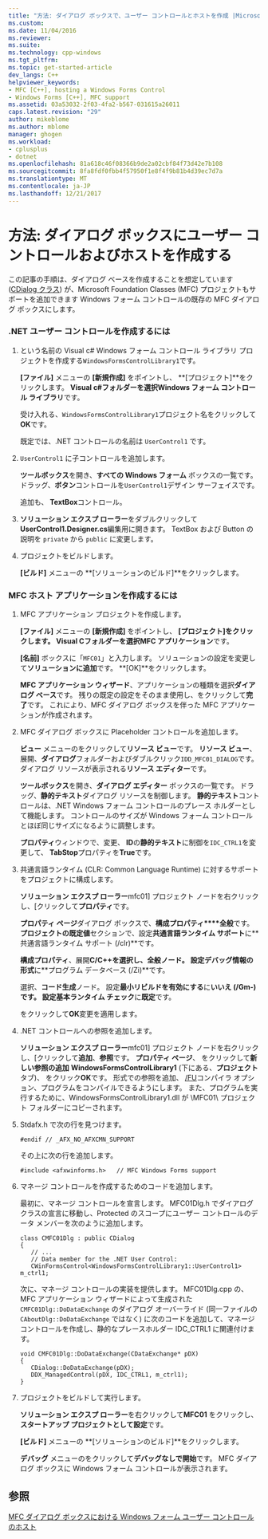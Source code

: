 ```yaml
---
title: "方法: ダイアログ ボックスで、ユーザー コントロールとホストを作成 |Microsoft ドキュメント"
ms.custom: 
ms.date: 11/04/2016
ms.reviewer: 
ms.suite: 
ms.technology: cpp-windows
ms.tgt_pltfrm: 
ms.topic: get-started-article
dev_langs: C++
helpviewer_keywords:
- MFC [C++], hosting a Windows Forms Control
- Windows Forms [C++], MFC support
ms.assetid: 03a53032-2f03-4fa2-b567-031615a26011
caps.latest.revision: "29"
author: mikeblome
ms.author: mblome
manager: ghogen
ms.workload:
- cplusplus
- dotnet
ms.openlocfilehash: 81a618c46f08366b9de2a02cbf84f73d42e7b108
ms.sourcegitcommit: 8fa8fdf0fbb4f57950f1e8f4f9b81b4d39ec7d7a
ms.translationtype: MT
ms.contentlocale: ja-JP
ms.lasthandoff: 12/21/2017
---
```

# <a name="how-to-create-the-user-control-and-host-in-a-dialog-box"></a>方法: ダイアログ ボックスにユーザー コントロールおよびホストを作成する
この記事の手順は、ダイアログ ベースを作成することを想定しています ([CDialog クラス](../mfc/reference/cdialog-class.md)) が、Microsoft Foundation Classes (MFC) プロジェクトもサポートを追加できます Windows フォーム コントロールの既存の MFC ダイアログ ボックスにします。  
  
### <a name="to-create-the-net-user-control"></a>.NET ユーザー コントロールを作成するには  
  
1.  という名前の Visual c# Windows フォーム コントロール ライブラリ プロジェクトを作成する`WindowsFormsControlLibrary1`です。  
  
     **[ファイル]** メニューの **[新規作成]** をポイントし、 **[プロジェクト]**をクリックします。 **Visual c#**フォルダーを選択**Windows フォーム コントロール ライブラリ**です。  
  
     受け入れる、`WindowsFormsControlLibrary1`プロジェクト名をクリックして**OK**です。  
  
     既定では、.NET コントロールの名前は `UserControl1` です。  
  
2.  `UserControl1` に子コントロールを追加します。  
  
     **ツールボックス**を開き、**すべての Windows フォーム** ボックスの一覧です。 ドラッグ、**ボタン**コントロールを`UserControl1`デザイン サーフェイスです。  
  
     追加も、 **TextBox**コントロール。  
  
3.  **ソリューション エクスプ ローラー**をダブルクリックして**UserControl1.Designer.cs**編集用に開きます。 TextBox および Button の説明を `private` から `public` に変更します。  
  
4.  プロジェクトをビルドします。  
  
     **[ビルド]** メニューの **[ソリューションのビルド]**をクリックします。  
  
### <a name="to-create-the-mfc-host-application"></a>MFC ホスト アプリケーションを作成するには  
  
1.  MFC アプリケーション プロジェクトを作成します。  
  
     **[ファイル]** メニューの **[新規作成]** をポイントし、 **[プロジェクト]**をクリックします。 **Visual C**フォルダーを選択**MFC アプリケーション**です。  
  
     **[名前]** ボックスに「`MFC01`」と入力します。 ソリューションの設定を変更して**ソリューションに追加**です。 **[OK]**をクリックします。  
  
     **MFC アプリケーション ウィザード**、アプリケーションの種類を選択**ダイアログ ベース**です。 残りの既定の設定をそのまま使用し、をクリックして**完了**です。 これにより、MFC ダイアログ ボックスを伴った MFC アプリケーションが作成されます。  
  
2.  MFC ダイアログ ボックスに Placeholder コントロールを追加します。  
  
     **ビュー**  メニューのをクリックして**リソース ビュー**です。 **リソース ビュー**、展開、**ダイアログ**フォルダーおよびダブルクリック`IDD_MFC01_DIALOG`です。 ダイアログ リソースが表示される**リソース エディター**です。  
  
     **ツールボックス**を開き、**ダイアログ エディター**  ボックスの一覧です。 ドラッグ、**静的テキスト**ダイアログ リソースを制御します。 **静的テキスト**コントロールは、.NET Windows フォーム コントロールのプレース ホルダーとして機能します。 コントロールのサイズが Windows フォーム コントロールとほぼ同じサイズになるように調整します。  
  
     **プロパティ**ウィンドウで、変更、 **ID**の**静的テキスト**に制御を`IDC_CTRL1`を変更して、 **TabStop**プロパティを**True**です。  
  
3.  共通言語ランタイム (CLR: Common Language Runtime) に対するサポートをプロジェクトに構成します。  
  
     **ソリューション エクスプ ローラー**mfc01] プロジェクト ノードを右クリックし、[クリックして**プロパティ**です。  
  
     **プロパティ ページ**ダイアログ ボックスで、**構成プロパティ****全般**です。 **プロジェクトの既定値**セクションで、設定**共通言語ランタイム サポート**に**共通言語ランタイム サポート (/clr)**です。  
  
     **構成プロパティ**、展開**C/C++**を選択し、**全般**ノード。 設定**デバッグ情報の形式**に**プログラム データベース (/Zi)**です。  
  
     選択、**コード生成**ノード。 設定**最小リビルドを有効にする**に**いいえ (/Gm-)**です。 設定**基本ランタイム チェック**に**既定**です。  
  
     をクリックして**OK**変更を適用します。  
  
4.  .NET コントロールへの参照を追加します。  
  
     **ソリューション エクスプ ローラー**mfc01] プロジェクト ノードを右クリックし、[クリックして**追加**、**参照**です。 **プロパティ ページ**、 をクリックして**新しい参照の追加** **WindowsFormsControlLibrary1** (下にある、**プロジェクト** タブ)、 をクリック**OK**です。 形式での参照を追加、 [/FU](../build/reference/fu-name-forced-hash-using-file.md)コンパイラ オプション、プログラムをコンパイルできるようにします。 また、プログラムを実行するために、WindowsFormsControlLibrary1.dll が \MFC01\ プロジェクト フォルダーにコピーされます。  
  
5.  Stdafx.h で次の行を見つけます。  
  
    ```  
    #endif // _AFX_NO_AFXCMN_SUPPORT   
    ```  
  
     その上に次の行を追加します。  
  
    ```  
    #include <afxwinforms.h>   // MFC Windows Forms support  
    ```  
  
6.  マネージ コントロールを作成するためのコードを追加します。  
  
     最初に、マネージ コントロールを宣言します。 MFC01Dlg.h でダイアログ クラスの宣言に移動し、Protected のスコープにユーザー コントロールのデータ メンバーを次のように追加します。  
  
    ```  
    class CMFC01Dlg : public CDialog  
    {  
       // ...  
       // Data member for the .NET User Control:  
       CWinFormsControl<WindowsFormsControlLibrary1::UserControl1> m_ctrl1;  
    ```  
  
     次に、マネージ コントロールの実装を提供します。 MFC01Dlg.cpp の、MFC アプリケーション ウィザードによって生成された `CMFC01Dlg::DoDataExchange` のダイアログ オーバーライド (同一ファイルの `CAboutDlg::DoDataExchange` ではなく) に次のコードを追加して、マネージ コントロールを作成し、静的なプレースホルダー IDC_CTRL1 に関連付けます。  
  
    ```  
    void CMFC01Dlg::DoDataExchange(CDataExchange* pDX)  
    {  
       CDialog::DoDataExchange(pDX);  
       DDX_ManagedControl(pDX, IDC_CTRL1, m_ctrl1);  
    }  
    ```  
  
7.  プロジェクトをビルドして実行します。  
  
     **ソリューション エクスプ ローラー**を右クリックして**MFC01**  をクリックし、**スタートアップ プロジェクトとして設定**です。  
  
     **[ビルド]** メニューの **[ソリューションのビルド]**をクリックします。  
  
     **デバッグ** メニューのをクリックして**デバッグなしで開始**です。 MFC ダイアログ ボックスに Windows フォーム コントロールが表示されます。  
  
## <a name="see-also"></a>参照  
 [MFC ダイアログ ボックスにおける Windows フォーム ユーザー コントロールのホスト](../dotnet/hosting-a-windows-form-user-control-in-an-mfc-dialog-box.md)